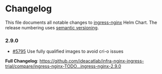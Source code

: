 # Changelog

This file documents all notable changes to [ingress-nginx](https://github.com/ideacatlab/infra-nginx-ingress-trial) Helm Chart. The release numbering uses [semantic versioning](http://semver.org).

### 2.9.0

* [#5795](https://github.com/ideacatlab/infra-nginx-ingress-trial/pull/5795) Use fully qualified images to avoid cri-o issues

**Full Changelog**: https://github.com/ideacatlab/infra-nginx-ingress-trial/compare/ingress-nginx-TODO...ingress-nginx-2.9.0
